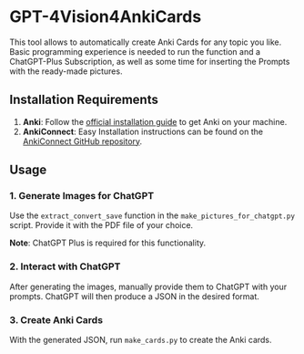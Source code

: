 # GPT-4Vision4AnkiCards

This tool allows to automatically create Anki Cards for any topic you like. Basic programming experience is needed to run the function and a ChatGPT-Plus Subscription, as well as some time for inserting the Prompts with the ready-made pictures.

## Installation Requirements

1. **Anki**: Follow the [official installation guide](https://apps.ankiweb.net/) to get Anki on your machine.
2. **AnkiConnect**: Easy Installation instructions can be found on the [AnkiConnect GitHub repository](https://github.com/FooSoft/anki-connect).

## Usage

### 1. Generate Images for ChatGPT

Use the `extract_convert_save` function in the `make_pictures_for_chatgpt.py` script. Provide it with the PDF file of your choice.

**Note**: ChatGPT Plus is required for this functionality.

### 2. Interact with ChatGPT

After generating the images, manually provide them to ChatGPT with your prompts. ChatGPT will then produce a JSON in the desired format.

### 3. Create Anki Cards

With the generated JSON, run `make_cards.py` to create the Anki cards.
